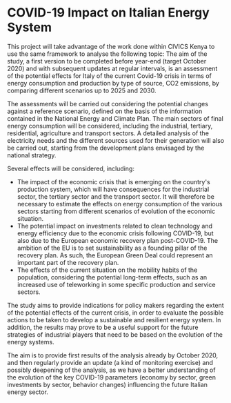 # COVID-19 Impact on Italian Energy System
This project will take advantage of the work done within CIVICS Kenya to use the same framework to analyse the following topic:
The aim of the study, a first version to be completed before year-end (target October 2020) and with subsequent updates at regular intervals, is an assessment of the potential effects for Italy of the current Covid-19 crisis in terms of energy consumption and production by type of source, CO2 emissions, by comparing different scenarios up to 2025 and 2030.

The assessments will be carried out considering the potential changes against a reference scenario, defined on the basis of the information contained in the National Energy and Climate Plan. The main sectors of final energy consumption will be considered, including the industrial, tertiary, residential, agriculture and transport sectors. A detailed analysis of the electricity needs and the different sources used for their generation will also be carried out, starting from the development plans envisaged by the national strategy.

Several effects will be considered, including:
 
* The impact of the economic crisis that is emerging on the country's production system, which will have consequences for the industrial sector, the tertiary sector and the transport sector. It will therefore be necessary to estimate the effects on energy consumption of the various sectors starting from different scenarios of evolution of the economic situation.
*	The potential impact on investments related to clean technology and energy efficiency due to the economic crisis following COVID-19, but also due to the European economic recovery plan post-COVID-19. The ambition of the EU is to set sustainability as a founding pillar of the recovery plan. As such, the European Green Deal could represent an important part of the recovery plan.  
*	The effects of the current situation on the mobility habits of the population, considering the potential long-term effects, such as an increased use of teleworking in some specific production and service sectors.

The study aims to provide indications for policy makers regarding the extent of the potential effects of the current crisis, in order to evaluate the possible actions to be taken to develop a sustainable and resilient energy system. In addition, the results may prove to be a useful support for the future strategies of industrial players that need to be based on the evolution of the energy systems.

The aim is to provide first results of the analysis already by October 2020, and then regularly provide an update (a kind of monitoring exercise) and possibly deepening of the analysis, as we have a better understanding of the evolution of the key COVID-19 parameters (economy by sector, green investments by sector, behavior changes) influencing the future Italian energy sector. 
